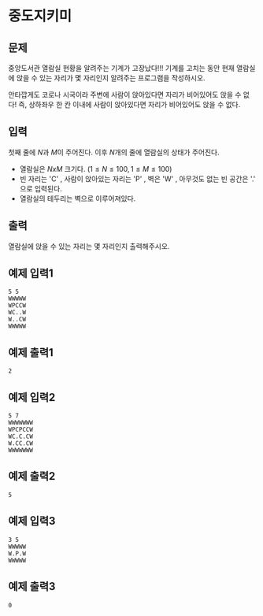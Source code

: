 # 중도지키미

## 문제

 중앙도서관 열람실 현황을 알려주는 기계가 고장났다!!! 기계를 고치는 동안 현재 열람실에 앉을 수 있는 자리가 몇 자리인지 알려주는 프로그램을 작성하시오.

 안타깝게도 코로나 시국이라 주변에 사람이 앉아있다면 자리가 비어있어도 앉을 수 없다! 즉, 상하좌우 한 칸 이내에 사람이 앉아있다면 자리가 비어있어도 앉을 수 없다.

## 입력

첫째 줄에 $N$과 $M$이 주어진다. 이후 $N$개의 줄에 열람실의 상태가 주어진다.

- 열람실은 $N x M$ 크기다. $(1 \leq N \leq 100, 1 \leq M \leq 100)$
- 빈 자리는 'C' , 사람이 앉아있는 자리는 'P' , 벽은 'W' , 아무것도 없는 빈 공간은 '.' 으로 입력된다.
- 열람실의 테두리는 벽으로 이루어져있다.

## 출력

열람실에 앉을 수 있는 자리는 몇 자리인지 출력해주시오.

## 예제 입력1

```
5 5
WWWWW
WPCCW
WC..W
W..CW
WWWWW
```

## 예제 출력1

```
2
```

## 예제 입력2

```
5 7
WWWWWWW
WPCPCCW
WC.C.CW
W.CC.CW
WWWWWWW
```

## 예제 출력2

```
5
```

## 예제 입력3

```
3 5
WWWWW
W.P.W
WWWWW
```

## 예제 출력3

```
0
```
